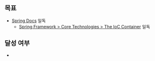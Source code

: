 ## 목표

- [Spring Docs](https://docs.spring.io/spring-framework/reference/) 일독
  - [Spring Framework > Core Technologies > The IoC Container](https://docs.spring.io/spring-framework/reference/core/beans.html) 일독

## 달성 여부
-  
